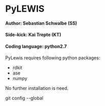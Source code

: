 # PyLEWIS 
#### Author: Sebastian Schwalbe (SS)   
#### Side-kick: Kai Trepte (KT)   
#### Coding language: python2.7 

PyLewis requires following python packages: 

* rdkit   
* ase   
* numpy  

No further installation is need. 
  
git config --global

